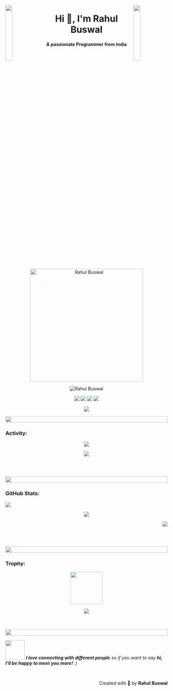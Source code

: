 <img align="left" src="https://user-images.githubusercontent.com/65187002/144930161-2f783401-8d27-4fdf-a2f7-cc0ba32f1f1f.gif" width="21%" style="display:inline;"><img align="right" src="https://user-images.githubusercontent.com/65187002/144930161-2f783401-8d27-4fdf-a2f7-cc0ba32f1f1f.gif" width="21%" style="display:inline;">

<h1 align="center">Hi 👋, I'm Rahul Buswal</h1>
<h4 align="center">A passionate Programmer from India</h4>

<p align="center"> 
 <img src="https://media.giphy.com/media/SWoSkN6DxTszqIKEqv/giphy.gif" alt="Rahul Buswal" width ="350"/> 
</p>

<p align="center"> 
 <img src="https://komarev.com/ghpvc/?username=RahulBaswal&label=Profile%20views&color=0e75b6&style=flat" alt="Rahul Buswal" /> 
</p>

<p align="center">
  <a href="https://github.com/RahulBaswal">
  <img src="https://img.shields.io/badge/GitHub-100000?style=for-the-badge&logo=github&logoColor=white"></a>
<a href="mailto: rb.rahulbaswal@gmail.com">
  <img src="https://img.shields.io/static/v1?message=Gmail&logo=gmail&label=&color=D14836&logoColor=white&labelColor=&style=for-the-badge"></a>
<a href="https://www.linkedin.com/in/rahul-buswal/">
  <img src="https://img.shields.io/static/v1?message=LinkedIn&logo=linkedin&label=&color=0077B5&logoColor=white&labelColor=&style=for-the-badge"></a>
<a href="https://www.instagram.com/rahul__baswal/">
  <img src="https://img.shields.io/static/v1?message=Instagram&logo=instagram&label=&color=E4405F&logoColor=white&labelColor=&style=for-the-badge"></a>
</p>

<p align="center">
<img src="https://skillicons.dev/icons?i=java,spring,hibernate,mysql,postgresql,git,github,postman,linux">
</p>

<img src="https://i.imgur.com/dBaSKWF.gif" height="20" width="100%">

<h3 align="left">Activity:</h3>

<p align="center">
<img src="http://github-profile-summary-cards.vercel.app/api/cards/profile-details?username=RahulBaswal&theme=github">
</p>

<p align="center">
<img src="https://github-readme-activity-graph.vercel.app/graph?username=RahulBaswal&custom_title=Rahul%27s%20GitHub%20Activity%20Graph&bg_color=FFFFFF&color=29b125&line=29b125&point=29b125&area_color=000000&title_color=000000&area=true">
</p>

<br><br>

<img src="https://i.imgur.com/dBaSKWF.gif" height="20" width="100%">

<h3 align="left">GitHub Stats:</h3>

<p align="left">
<img src="https://github-readme-stats-es96lq6up-rahuls-projects-30ca0f59.vercel.app/api?username=RahulBaswal&count_private=true&show_icons=true&hide=contribs,prs">
</p>
<p align="center">
<img src="https://github-readme-stats-es96lq6up-rahuls-projects-30ca0f59.vercel.app/api/top-langs/?username=RahulBaswal&layout=compact">
</p>
<p align="right">
<img src="https://streak-stats.demolab.com/?user=RahulBaswal&mode=weekly">
</p>

<br><br>

<img src="https://i.imgur.com/dBaSKWF.gif" height="20" width="100%">


<h3 align="left">Trophy:</h3>

<p align="center">
<img src="https://media.tenor.com/0ENB5HuTH0gAAAAi/trophy-beker.gif"  width="100px" height="100px"></p>
  
<p align="center">
 <img src="https://github-profile-trophy.vercel.app/?username=RahulBaswal&column=4&row=2">
</p>
 <br><br>

<img src="https://i.imgur.com/dBaSKWF.gif" height="20" width="100%">

<img src="https://media.giphy.com/media/LnQjpWaON8nhr21vNW/giphy.gif" width="60"> <em><b>I love connecting with different people</b> so if you want to say <b>hi, I'll be happy to meet you more!</b> :)</em>

<br>
<p align="right" > Created with 🧡 by <b>Rahul Buswal</b></p>
